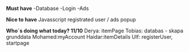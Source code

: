**Must have**
-Database
-Login
-Ads



**Nice to have**
Javasscript registrated user / ads popup



**Who´s doing what today? 11/10**
Derya: itemPage
Tobias: databas - skapa grunddata 
Mohamed:myAccount
Haidar:itemDetails
Ulf: registerUser, startpage